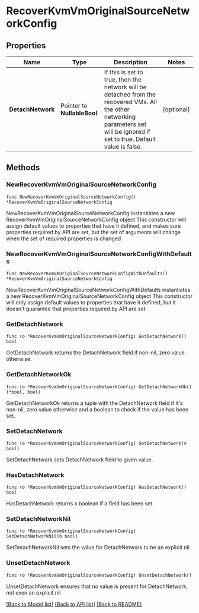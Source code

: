# RecoverKvmVmOriginalSourceNetworkConfig

## Properties

Name | Type | Description | Notes
------------ | ------------- | ------------- | -------------
**DetachNetwork** | Pointer to **NullableBool** | If this is set to true, then the network will be detached from the recovered VMs. All the other networking parameters set will be ignored if set to true. Default value is false. | [optional] 

## Methods

### NewRecoverKvmVmOriginalSourceNetworkConfig

`func NewRecoverKvmVmOriginalSourceNetworkConfig() *RecoverKvmVmOriginalSourceNetworkConfig`

NewRecoverKvmVmOriginalSourceNetworkConfig instantiates a new RecoverKvmVmOriginalSourceNetworkConfig object
This constructor will assign default values to properties that have it defined,
and makes sure properties required by API are set, but the set of arguments
will change when the set of required properties is changed

### NewRecoverKvmVmOriginalSourceNetworkConfigWithDefaults

`func NewRecoverKvmVmOriginalSourceNetworkConfigWithDefaults() *RecoverKvmVmOriginalSourceNetworkConfig`

NewRecoverKvmVmOriginalSourceNetworkConfigWithDefaults instantiates a new RecoverKvmVmOriginalSourceNetworkConfig object
This constructor will only assign default values to properties that have it defined,
but it doesn't guarantee that properties required by API are set

### GetDetachNetwork

`func (o *RecoverKvmVmOriginalSourceNetworkConfig) GetDetachNetwork() bool`

GetDetachNetwork returns the DetachNetwork field if non-nil, zero value otherwise.

### GetDetachNetworkOk

`func (o *RecoverKvmVmOriginalSourceNetworkConfig) GetDetachNetworkOk() (*bool, bool)`

GetDetachNetworkOk returns a tuple with the DetachNetwork field if it's non-nil, zero value otherwise
and a boolean to check if the value has been set.

### SetDetachNetwork

`func (o *RecoverKvmVmOriginalSourceNetworkConfig) SetDetachNetwork(v bool)`

SetDetachNetwork sets DetachNetwork field to given value.

### HasDetachNetwork

`func (o *RecoverKvmVmOriginalSourceNetworkConfig) HasDetachNetwork() bool`

HasDetachNetwork returns a boolean if a field has been set.

### SetDetachNetworkNil

`func (o *RecoverKvmVmOriginalSourceNetworkConfig) SetDetachNetworkNil(b bool)`

 SetDetachNetworkNil sets the value for DetachNetwork to be an explicit nil

### UnsetDetachNetwork
`func (o *RecoverKvmVmOriginalSourceNetworkConfig) UnsetDetachNetwork()`

UnsetDetachNetwork ensures that no value is present for DetachNetwork, not even an explicit nil

[[Back to Model list]](../README.md#documentation-for-models) [[Back to API list]](../README.md#documentation-for-api-endpoints) [[Back to README]](../README.md)


